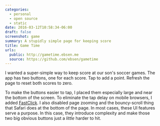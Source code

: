 ```yaml
---
categories:
  - personal
  - open source
  - static
date: 2016-03-12T10:58:34-06:00
draft: false
screenshot: game
summary: A stupidly simple page for keeping score
title: Game Time
urls:
  public: http://gametime.ebsen.me
  source: https://github.com/ebsen/gametime
---
```


I wanted a super-simple way to keep score at our son's soccer games. The app has two buttons, one for each score. Tap to add a point. Refresh the page to reset both scores to zero.

To make the buttons easier to tap, I placed them especially large and near the bottom of the screen. To eliminate the tap delay on mobile browsers, I added [FastClick](http://ftlabs.github.io/fastclick/). I also disabled page zooming and the bouncy-scroll thing that Safari does at the bottom of the page. In most cases, these UI features serve a purpose. In this case, they introduce complexity and make those two big obvious buttons just a _little_ harder to hit.
